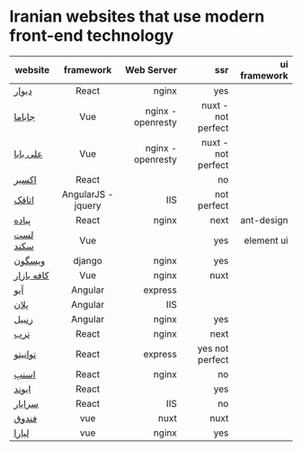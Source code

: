#  Iranian websites that use modern front-end technology

|website  |      framework      |  Web Server |ssr|ui framework|
|----------|:-------------:|------:|------:|-----:|
|[دیوار](https://divar.ir/)| React|nginx|yes||
| [جاباما](https://www.jabama.com) |  Vue |nginx - openresty |nuxt - not perfect||
| [علی بابا](https://www.alibaba.ir) |  Vue |nginx - openresty |nuxt - not perfect||
|[اکسیر](https://exir.io)|React||no||
|[اتاقک](https://www.otaghak.com)| AngularJS - jquery | IIS |not perfect||
|[پیاده](https://peeyade.com/)|React|nginx|next|ant-design|
|[لست سکند](https://lastsecond.ir/)| Vue||yes|element ui|
|[ویسگون](http://wisgoon.com/)|django|nginx|yes||
|[کافه بازار](https://cafebazaar.ir/)| Vue|nginx |nuxt||
|[آیو](http://www.aionet.ir/)|Angular|express|||
|[پلان](http://plan.ir/)|Angular|IIS|||
|[زنبیل](https://www.zanbil.ir)|َAngular|nginx|yes||
|[ترب](https://torob.com/)|React|nginx|next||
|[توانیتو](https://tavanito.com/)|React|express|yes not perfect ||
|[اسنپ](https://snapp.ir)|React|nginx|no||
|[ایوند](https://snapp.ir)|React||yes||
|[سرایار](https://sarayar.com/)|React|IIS|no||
|[فندوق](https://fandogh.cloud/)|vue|nuxt|nuxt||
|[لیارا](https://liara.ir/)|vue|nginx|yes||
